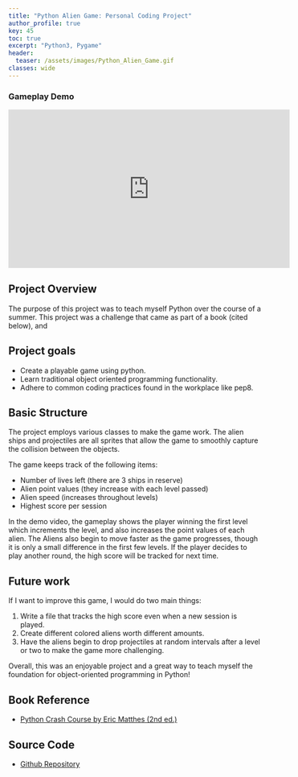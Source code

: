 ```yaml
---
title: "Python Alien Game: Personal Coding Project"
author_profile: true
key: 45
toc: true
excerpt: "Python3, Pygame"
header:
  teaser: /assets/images/Python_Alien_Game.gif
classes: wide
---
```

### Gameplay Demo
<iframe width="560" height="315" src="https://www.youtube.com/embed/DpZxz6lg5Dc?si=-vOJwR3fyCvFsIe5" title="YouTube video player" frameborder="0" allow="accelerometer; autoplay; clipboard-write; encrypted-media; gyroscope; picture-in-picture; web-share" referrerpolicy="strict-origin-when-cross-origin" allowfullscreen></iframe>

## Project Overview
The purpose of this project was to teach myself Python over the course of a summer. This project was a challenge that came as part of a book (cited below), and 

## Project goals
- Create a playable game using python.
- Learn traditional object oriented programming functionality.
- Adhere to common coding practices found in the workplace like pep8.

## Basic Structure
The project employs various classes to make the game work. The alien ships and projectiles are all sprites that allow the game to smoothly capture the collision between the objects. 

The game keeps track of the following items:
- Number of lives left (there are 3 ships in reserve)
- Alien point values (they increase with each level passed)
- Alien speed (increases throughout levels)
- Highest score per session

In the demo video, the gameplay shows the player winning the first level which increments the level, and also increases the point values of each alien. The Aliens also begin to move faster as the game progresses, though it is only a small difference in the first few levels. If the player decides to play another round, the high score will be tracked for next time. 

## Future work
If I want to improve this game, I would do two main things:
1. Write a file that tracks the high score even when a new session is played. 
2. Create different colored aliens worth different amounts.
3. Have the aliens begin to drop projectiles at random intervals after a level or two to make the game more challenging.

Overall, this was an enjoyable project and a great way to teach myself the foundation for object-oriented programming in Python!

## Book Reference
- [Python Crash Course by Eric Matthes (2nd ed.)](https://search.library.northwestern.edu/permalink/01NWU_INST/h04e76/alma9981878688802441)

## Source Code
- [Github Repository](https://github.com/Schelbert197/alien_game)